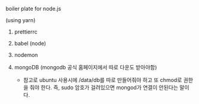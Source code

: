 boiler plate for node.js

(using yarn)

1. prettierrc

2. babel (node)

3. nodemon

4. mongoDB (mongodb 공식 홈페이지에서 따로 다운도 받아야함)
    * 참고로 ubuntu 사용시에 /data/db를 따로 만들어줘야 하고 또 chmod로 권한을 줘야 한다.
      즉, sudo 암호가 걸려있으면 mongod가 연결이 안된다는 말이다.